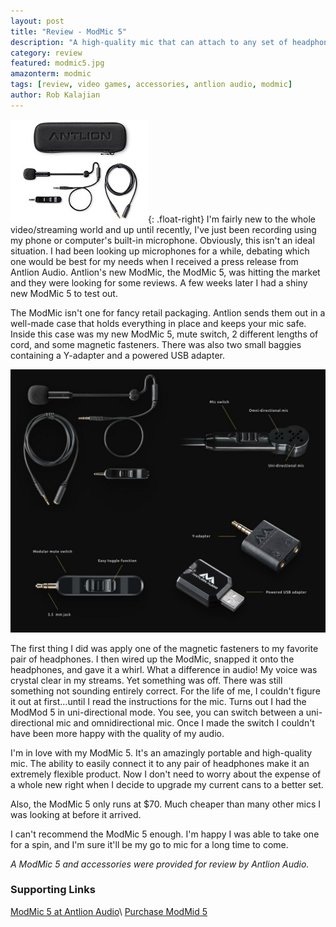 ```yaml
---
layout: post
title: "Review - ModMic 5"
description: "A high-quality mic that can attach to any set of headphones. I'm loving my ModMid 5."
category: review
featured: modmic5.jpg
amazonterm: modmic
tags: [review, video games, accessories, antlion audio, modmic]
author: Rob Kalajian
---
```


![ModMic 5](/images/featured/modmic5.jpg){: .float-right}
I'm fairly new to the whole video/streaming world and up until recently, I've just been recording using my phone or computer's built-in microphone. Obviously, this isn't an ideal situation. I had been looking up microphones for a while, debating which one would be best for my needs when I received a press release from Antlion Audio. Antlion's new ModMic, the ModMic 5, was hitting the market and they were looking for some reviews. A few weeks later I had a shiny new ModMic 5 to test out.

The ModMic isn't one for fancy retail packaging. Antlion sends them out in a well-made case that holds everything in place and keeps your mic safe. Inside this case was my new ModMic 5, mute switch, 2 different lengths of cord, and some magnetic fasteners. There was also two small baggies containing a Y-adapter and a powered USB adapter.

![ModMic 5](/images/modmic/modmic5.jpg)

The first thing I did was apply one of the magnetic fasteners to my favorite pair of headphones. I then wired up the ModMic, snapped it onto the headphones, and gave it a whirl. What a difference in audio! My voice was crystal clear in my streams. Yet something was off. There was still something not sounding entirely correct. For the life of me, I couldn't figure it out at first...until I read the instructions for the mic. Turns out I had the ModMod 5 in uni-directional mode. You see, you can switch between a uni-directional mic and omnidirectional mic. Once I made the switch I couldn't have been more happy with the quality of my audio.

I'm in love with my ModMic 5. It's an amazingly portable and high-quality mic. The ability to easily connect it to any pair of headphones make it an extremely flexible product. Now I don't need to worry about the expense of a whole new right when I decide to upgrade my current cans to a better set.

Also, the ModMic 5 only runs at $70. Much cheaper than many other mics I was looking at before it arrived.

I can't recommend the ModMic 5 enough. I'm happy I was able to take one for a spin, and I'm sure it'll be my go to mic for a long time to come.

*A ModMic 5 and accessories were provided for review by Antlion Audio.*

<h3>Supporting Links</h3>

[ModMic 5 at Antlion Audio](https://antlionaudio.com/collections/modmic/products/modmic-5)\\
[Purchase ModMid 5](http://amzn.to/2kcXHg1)
